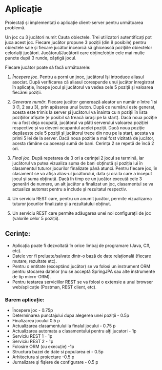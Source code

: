 # Aplicație

Proiectați și implementați o aplicație client-server pentru următoarea problemă.

Un joc cu 3 jucători numit Cauta obiectele. Trei utilizatori autentificați pot juca acest joc. Fiecare jucător propune 3 poziții (din 9 posibile) pentru obiectele sale și fiecare jucător încearcă să ghicească pozițiile obiectelor celorlalți jucători. Jucătorul/Jucătorii care obține/obțin cele mai multe puncte după 3 runde, câștigă jocul.

Fiecare jucător poate să facă următoarele:

1. _Începere joc_. Pentru a porni un jnoc, jucătorul își introduce aliasul asociat. După verificarea că aliasul corespunde unui jucător înregistrat în aplicație, începe jocul și jucătorul va vedea cele 5 poziții și valoarea fiecărei poziții.

2. _Generare număr_. Fiecare jucător generează aleator un număr _n_ între 1 si 3 (1, 2 sau 3), prin apăsarea unui buton. După ce numărul este generat, acesta este trimis la server și jucătorul va înainta cu n poziții în lista pozițiilor afișate (e posibil să treacă iarași pe la start). Dacă noua poziție nu a fost deja ocupată, jucătorul va plăti serverului valoarea poziției respective și va deveni ocupantul acelei poziții. Dacă noua poziție depăseste cele 5 poziții și jucătorul trece din nou pe la start, acesta va primi 5 lei de la server. Dacă noua poziție a mai fost vizitată de jucător, acesta rămâne cu aceeași sumă de bani. Cerința 2 se repetă de încă 2 ori.

3. _Final joc_. După repetarea de 3 ori a cerinței 2 jocul se termină, iar jucătorul va putea vizualiza suma de bani obținută și poziția lui în clasamentul tuturor jocurilor finalizate până atunci. Pentru fiecare joc, în clasament se va afișa alias-ul jucătorului, data și ora la care a început jocul și suma obținută. Dacă în timp ce un jucător execută cele 3 generări de numere, un alt jucător a finalizat un joc, clasamentul se va actualiza automat pentru a include și rezultatul respectiv.

4. Un serviciu REST care, pentru un anumit jucător, permite vizualizarea tuturor jocurilor finalizate și a rezultatului obținut.
5. Un serviciu REST care permite adăugarea unei noi configurații de joc (valorile celor 5 poziții).

## Cerințe:

- Aplicația poate fi dezvoltată în orice limbaj de programare (Java, C#, etc).
- Datele vor fi preluate/salvate dintr-o bază de date relațională (fiecare mutare, rezultate etc).
- Pentru o entitate (exceptând jucător) se va folosi un instrument ORM pentru stocarea datelor (nu se acceptă SpringJPA sau alte instrumente de tip micro-ORM).
- Pentru testarea serviciilor REST se va folosi o extensie a unui browser web/aplicație (Postman, REST client, etc).

### Barem aplicație:

- Începere joc - 0.75p
- Determinarea punctajului dupa alegerea unei poziții - 0.5p
- Finalizarea jocului 0.5 p
- Actualizarea clasamentului la finalul jocului - 0.75 p
- Actualizarea automata a clasamentului pentru alți jucatori - 1p
- Serviciu REST 1 - 1p
- Serviciu REST 2 - 1p
- Folosire ORM (cu execuție) -1p
- Structura bazei de date si popularea ei - 0.5p
- Arhitectura si proiectare -0.5 p
- Jurnalizare şi fişiere de configurare - 0.5 p
